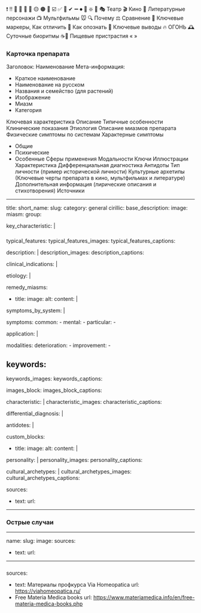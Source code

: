 ❗️ ‼️ 🔹 🔸 🔴  🧡  🟡  🟠  🔵  ☑️  ✅ 📍 ✔ ➖ ⏺ 🔴 ❇️ 📜
🎭 Театр
🎬 Кино
📖 Литературные персонажи
📺 Мультфильмы 🐭
🔍 Почему
⚖️ Сравнение 
💎 Ключевые маркеры, Как отличить
🎯 Как опознать
🔑 Ключевые выводы
🔥 ОГОНЬ
🕰 Суточные биоритмы
️☕️🍩 Пищевые пристрастия
« »
 

### Карточка препарата
Заголовок: Наименование
Мета-информация:
- Краткое наименование
- Наименование на русском
- Названия и семейство (для растений)
- Изображение
- Миазм
- Категория

Ключевая характеристика
Описание
Типичные особенности
Клинические показания
Этиология
Описание миазмов препарата
Физические симптомы по системам
Характерные симптомы
- Общие
- Психические
- Особенные
Сферы применения
Модальности
Ключи
Иллюстрации
Характеристика
Дифференциальная диагностика
Антидоты
Тип личности (пример исторической личности)
Культурные архетипы (Ключевые черты препарата в кино, мультфильмах и литературе)
Дополнительная информация (лирические описания и стихотворения)
Источники

---
title: 
short_name:
slug: 
category: general
cirillic: 
base_description: 
image: 
miasm: 
group: 

key_characteristic: |
  ###

typical_features:
typical_features_images:
typical_features_captions:

description: |
description_images:
description_captions:

clinical_indications: |

etiology: |

remedy_miasms:
  - title:
    image:
    alt:
    content: |

symptoms_by_system: |

symptoms:
  common:
    - 
  mental:
    -
  particular:
    -

application: |

modalities:
  deterioration:
    -
  improvement:
    -

keywords:
  - 
keywords_images: 
keywords_captions:

images_block:
images_block_captions:

characteristic: |
characteristic_images: 
characteristic_captions:

differential_diagnosis: |

antidotes: |

custom_blocks:
  - title:
    image:
    alt:
    content: |

personality: |
personality_images:
personality_captions:

сultural_аrchetypes: |
сultural_аrchetypes_images:
сultural_аrchetypes_captions:

sources:
  - text:
    url:   
---



### Острые случаи
---
name: 
slug: 
image: 
sources:
  - text: 
    url: 
---
###

sources:
  - text: Материалы профкурса Via Homeopatica
    url: https://viahomeopatica.ru/
  - Free Materia Medica books
    url: https://www.materiamedica.info/en/free-materia-medica-books.php